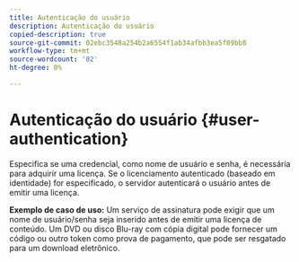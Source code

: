 ```yaml
---
title: Autenticação do usuário
description: Autenticação do usuário
copied-description: true
source-git-commit: 02ebc3548a254b2a6554f1ab34afbb3ea5f09bb8
workflow-type: tm+mt
source-wordcount: '82'
ht-degree: 0%

---
```


# Autenticação do usuário {#user-authentication}

Especifica se uma credencial, como nome de usuário e senha, é necessária para adquirir uma licença. Se o licenciamento autenticado (baseado em identidade) for especificado, o servidor autenticará o usuário antes de emitir uma licença.

**Exemplo de caso de uso:** Um serviço de assinatura pode exigir que um nome de usuário/senha seja inserido antes de emitir uma licença de conteúdo. Um DVD ou disco Blu-ray com cópia digital pode fornecer um código ou outro token como prova de pagamento, que pode ser resgatado para um download eletrônico.
